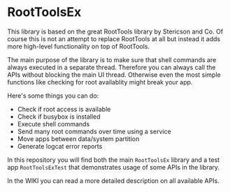 RootToolsEx
===========

This library is based on the great RootTools library by Stericson and Co. Of course this is not an attempt to replace RootTools at all but instead it adds more high-level functionality on top of RootTools.

The main purpose of the library is to make sure that shell commands are always executed in a separate thread. Therefore you can always call the APIs without blocking the main UI thread. Otherwise even the most simple functions like checking for root availablity might break your app. 

Here's some things you can do:

- Check if root access is available
- Check if busybox is installed
- Execute shell commands
- Send many root commands over time using a service
- Move apps between data/system partition
- Generate logcat error reports

In this repository you will find both the main `RootToolsEx` library and a test app `RootToolsExTest` that demonstrates usage of some APIs in the library.

In the WIKI you can read a more detailed description on all available APIs.